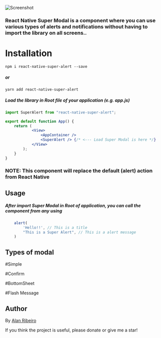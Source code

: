 ![Screenshot](https://i.imgur.com/LGauwG0.png)

### React Native Super Modal is a component where you can use various types of alerts and notifications without having to import the library on all screens..

# Installation
```
npm i react-native-super-alert --save
```
##### or
```
yarn add react-native-super-alert
```
##### Load the library in Root file of your application (e.g. app.js)

```jsx
import SuperAlert from "react-native-super-alert";

export default function App() {
    return (
            <View>
                <AppContainer /> 
                <SuperAlert /> {/* <--- Load Super Modal is here */}
            </View>
        );
    }
}
```
### NOTE: This component will replace the default (alert) action from React Native

## Usage

##### After import Super Modal in Root of application, you can call the component from any using
```jsx
    alert(
        'Hello!!', // This is a title
        "This is a Super Alert", // This is a alert message
    )
```
## Types of modal

#Simple 

#Confirm 

#BottomSheet

#Flash Message

## Author
By [Alan Ribeiro](https://github.com/zapcriativo "Alan Ribeiro")

If you think the project is useful, please donate or give me a star!
